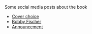 Some social media posts about the book

- [Cover choice](https://www.linkedin.com/posts/petercotton_machinelearning-datascience-artificialintelligence-activity-6960853808872579072-SzDO?utm_source=share&utm_medium=member_desktop)
- [Bobby Fischer](https://www.linkedin.com/posts/petercotton_reinforcementlearning-artificialintelligence-activity-6971313620752154624-I6AR?utm_source=share&utm_medium=member_desktop)
- [Announcement](https://www.linkedin.com/posts/petercotton_github-micropredictionbuildinganopenainetwork-activity-6968946425397215232-0UnC?utm_source=share&utm_medium=member_desktop)

